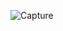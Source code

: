 ![Capture](https://user-images.githubusercontent.com/33928040/78652323-31fe2200-78df-11ea-9b50-8d8b2af9da34.PNG)
